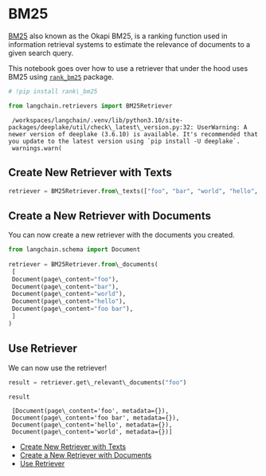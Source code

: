 # BM25

[BM25](https://en.wikipedia.org/wiki/Okapi_BM25) also known as the Okapi BM25, is a ranking function used in information retrieval systems to estimate the relevance of documents to a given search query.

This notebook goes over how to use a retriever that under the hood uses BM25 using [`rank_bm25`](https://github.com/dorianbrown/rank_bm25) package.

```python
# !pip install rank\_bm25  

```

```python
from langchain.retrievers import BM25Retriever  

```

```text
 /workspaces/langchain/.venv/lib/python3.10/site-packages/deeplake/util/check\_latest\_version.py:32: UserWarning: A newer version of deeplake (3.6.10) is available. It's recommended that you update to the latest version using `pip install -U deeplake`.  
 warnings.warn(  

```

## Create New Retriever with Texts[​](#create-new-retriever-with-texts "Direct link to Create New Retriever with Texts")

```python
retriever = BM25Retriever.from\_texts(["foo", "bar", "world", "hello", "foo bar"])  

```

## Create a New Retriever with Documents[​](#create-a-new-retriever-with-documents "Direct link to Create a New Retriever with Documents")

You can now create a new retriever with the documents you created.

```python
from langchain.schema import Document  
  
retriever = BM25Retriever.from\_documents(  
 [  
 Document(page\_content="foo"),  
 Document(page\_content="bar"),  
 Document(page\_content="world"),  
 Document(page\_content="hello"),  
 Document(page\_content="foo bar"),  
 ]  
)  

```

## Use Retriever[​](#use-retriever "Direct link to Use Retriever")

We can now use the retriever!

```python
result = retriever.get\_relevant\_documents("foo")  

```

```python
result  

```

```text
 [Document(page\_content='foo', metadata={}),  
 Document(page\_content='foo bar', metadata={}),  
 Document(page\_content='hello', metadata={}),  
 Document(page\_content='world', metadata={})]  

```

- [Create New Retriever with Texts](#create-new-retriever-with-texts)
- [Create a New Retriever with Documents](#create-a-new-retriever-with-documents)
- [Use Retriever](#use-retriever)
